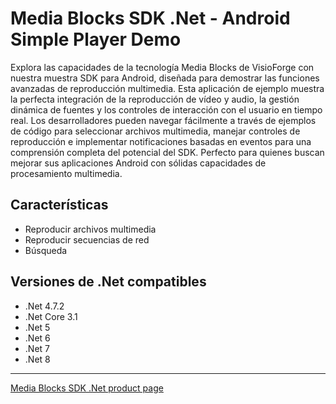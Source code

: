 # Media Blocks SDK .Net - Android Simple Player Demo

Explora las capacidades de la tecnología Media Blocks de VisioForge con nuestra muestra SDK para Android, diseñada para demostrar las funciones avanzadas de reproducción multimedia. Esta aplicación de ejemplo muestra la perfecta integración de la reproducción de vídeo y audio, la gestión dinámica de fuentes y los controles de interacción con el usuario en tiempo real. Los desarrolladores pueden navegar fácilmente a través de ejemplos de código para seleccionar archivos multimedia, manejar controles de reproducción e implementar notificaciones basadas en eventos para una comprensión completa del potencial del SDK. Perfecto para quienes buscan mejorar sus aplicaciones Android con sólidas capacidades de procesamiento multimedia.



## Características

- Reproducir archivos multimedia
- Reproducir secuencias de red
- Búsqueda

## Versiones de .Net compatibles

- .Net 4.7.2
- .Net Core 3.1
- .Net 5
- .Net 6
- .Net 7
- .Net 8

---

[Media Blocks SDK .Net product page](https://www.visioforge.com/media-blocks-sdk)
